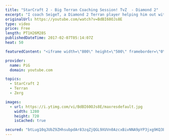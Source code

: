 ```yaml
---
title: "StarCraft 2 - Big Terran Coaching Session! TvZ  - Diamond 2"
excerpt: "I coach SeigeT, a Diamond 2 Terran player helping him out with his 2-1-1 double medivac opening in TvZ -- Watch live at https://www.twitch.tv/x5_pig"
originalUrl: https://youtube.com/watch?v=BdBI60OJs8E
type: video
price: Free
length: PT1H26M28S
publishedDateTime: 2017-02-07T05:14:07Z
heat: 50

featuredContent: "<iframe width=\"800\" height=\"500\" frameborder=\"0\" src=\"https://www.youtube.com/embed/BdBI60OJs8E\" allow=\"accelerometer; autoplay; encrypted-media; gyroscope; picture-in-picture\" allowfullscreen></iframe>"

provider:
  name: PiG
  domain: youtube.com

topics:
  - StarCraft 2
  - Terran
  - Zerg

images:
  - url: https://i.ytimg.com/vi/BdBI60OJs8E/maxresdefault.jpg
    width: 1280
    height: 720
    isCached: true

secured: "btLug10qJUbZ9ZHhsubpdAr83zqZjQGL9XUVn0AzcxBivNNA9pYP3jxg9KQ3ENBi1JSEI09cTB+5iWELuf2lqHk6HTTaZMvs+zgZt7wEItFloM/7wsluYk4T56SZZ2XRUvAS0zlT7pNfuAwX31RD5E1oL0AngeC5JRsjVr7g+NqYJhpVO8gmeul+DVUGvwwVgbCmA0lw/liBKKgbdlH18yXEJNIx9Bo0JuM2SmVrAPHMLU+6V51p6eKwt9YsttY8PrUJ8uCt4Lv4VilBrRu6pf2gWxfyESnA/ngJzPHVNJ5dZiQMfAOh/IKdfvjHhi6ySjXAHyUbTS3fW3FjiB8DB5z/vPQVY08Wg8Qyu7vtmm4Lwb6nh4sePvh2RVvG54eLUSiXz+pSHuI0y/ee4w1QJrpZNaClJAsWNxk+IoAn7us=;FAjd0dCvoS7e9zq20OGzoA=="
---
```


